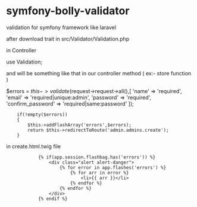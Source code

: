 # symfony-bolly-validator
validation for symfony framework like laravel

after download trait in src/Validator/Validation.php

in Controller

use Validation;

and will be something like that in our controller method ( ex:- store function )

$errors = $this->validate($request->request->all(),[
            'name'             => 'required',
            'email'            => 'required|unique:admin',
            'password'         => 'required',
            'confirm_password' => 'required|same:password'
        ]);

        if(!empty($errors))
        {
            $this->addFlashArray('errors',$errors);
            return $this->redirectToRoute('admin.admins.create');
        }
        
        
        
in create.html.twig file

                {% if(app.session.flashbag.has('errors')) %}
                    <div class="alert alert-danger">
                        {% for error in app.flashes('errors') %}
                            {% for arr in error %}
                                <li>{{ arr }}</li>
                            {% endfor %}
                        {% endfor %}
                    </div>
                {% endif %}
                
                
